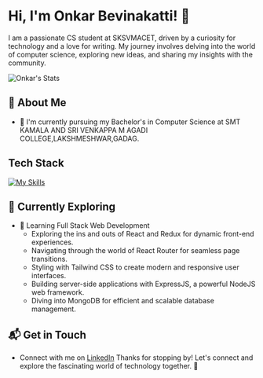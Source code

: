 # Hi, I'm Onkar Bevinakatti! 👋

I am a passionate CS student at SKSVMACET, driven by a curiosity for technology and a love for writing. My journey involves delving into the world of computer science, exploring new ideas, and sharing my insights with the community.

![Onkar's Stats](https://github-readme-stats.vercel.app/api?username=prembevinakatti&theme=vue-dark&show_icons=true&hide_border=true&count_private=true)

## 🚀 About Me

- 🔭 I'm currently pursuing my Bachelor's in Computer Science at SMT KAMALA AND SRI VENKAPPA M AGADI COLLEGE,LAKSHMESHWAR,GADAG.

## Tech Stack
[![My Skills](https://skillicons.dev/icons?i=js,html,css,python,react,tailwind,c,cpp,nodejs,express,mongodb)](https://skillicons.dev)

## 🌱 Currently Exploring

- 🚀 Learning Full Stack Web Development
  - Exploring the ins and outs of React and Redux for dynamic front-end experiences.
  - Navigating through the world of React Router for seamless page transitions.
  - Styling with Tailwind CSS to create modern and responsive user interfaces.
  - Building server-side applications with ExpressJS, a powerful NodeJS web framework.
  - Diving into MongoDB for efficient and scalable database management.

## 📬 Get in Touch

- Connect with me on [LinkedIn](https://www.linkedin.com/in/onkar-bevinakatti-6515b8292/)
Thanks for stopping by! Let's connect and explore the fascinating world of technology together. 🚀



<!--

Here are some ideas to get you started:

- 🔭 I’m currently working on ...
- 🌱 I’m currently learning ...
- 👯 I’m looking to collaborate on ...
- 🤔 I’m looking for help with ...
- 💬 Ask me about ...
- 📫 How to reach me: ...
- 😄 Pronouns: ...
- ⚡ Fun fact: ...
-->

